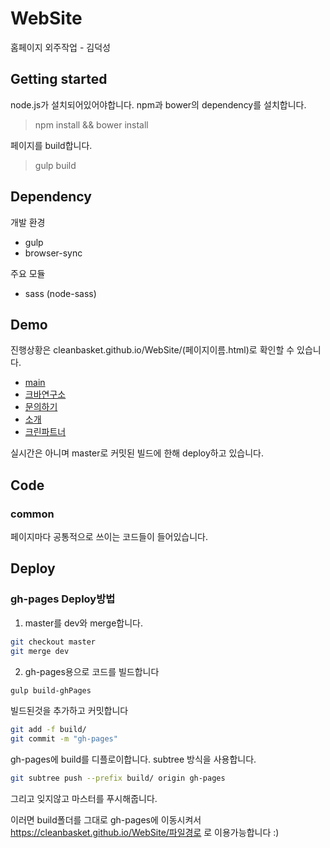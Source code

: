 # WebSite
홈페이지 외주작업 - 김덕성

## Getting started
node.js가 설치되어있어야합니다. 
npm과 bower의 dependency를 설치합니다.

> npm install && bower install

페이지를 build합니다.

> gulp build

## Dependency

개발 환경

- gulp
- browser-sync

주요 모듈

- sass (node-sass)

## Demo

진행상황은 cleanbasket.github.io/WebSite/(페이지이름.html)로 확인할 수 있습니다.

- [main](http://cleanbasket.github.io/WebSite/main.html)
- [크바연구소](http://cleanbasket.github.io/WebSite/sub01.html)
- [문의하기](http://cleanbasket.github.io/WebSite/sub02.html)
- [소개](http://cleanbasket.github.io/WebSite/sub03.html)
- [크린파트너](http://cleanbasket.github.io/WebSite/sub04.html)

실시간은 아니며 master로 커밋된 빌드에 한해 deploy하고 있습니다.

## Code

### common 

페이지마다 공통적으로 쓰이는 코드들이 들어있습니다.

## Deploy

### gh-pages Deploy방법

1. master를 dev와 merge합니다.

``` bash
git checkout master
git merge dev
```

2. gh-pages용으로 코드를 빌드합니다

``` bash
gulp build-ghPages
```

빌드된것을 추가하고 커밋합니다

``` bash
git add -f build/
git commit -m "gh-pages"
```

gh-pages에 build를 디플로이합니다. subtree 방식을 사용합니다.

``` bash
git subtree push --prefix build/ origin gh-pages
```

그리고 잊지않고 마스터를 푸시해줍니다.

이러면 build폴더를 그대로 gh-pages에 이동시켜서 https://cleanbasket.github.io/WebSite/파일경로 로 이용가능합니다 :)

